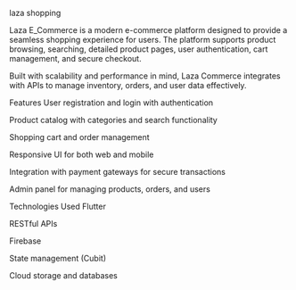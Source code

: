   laza shopping

Laza E_Commerce is a modern e-commerce platform designed to provide a seamless shopping experience for users. The platform supports product browsing, searching, detailed product pages, user authentication, cart management, and secure checkout.

Built with scalability and performance in mind, Laza Commerce integrates with APIs to manage inventory, orders, and user data effectively.

Features
User registration and login with authentication

Product catalog with categories and search functionality

Shopping cart and order management

Responsive UI for both web and mobile

Integration with payment gateways for secure transactions

Admin panel for managing products, orders, and users

Technologies Used
Flutter

RESTful APIs

Firebase 

State management (Cubit)

Cloud storage and databases

